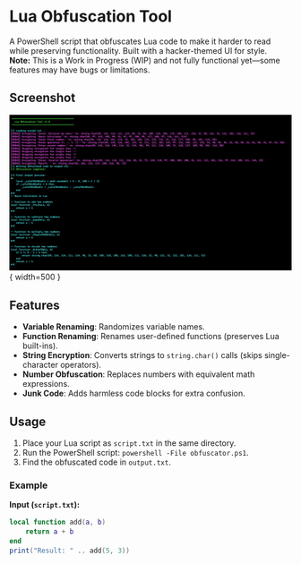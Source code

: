 # Lua Obfuscation Tool

A PowerShell script that obfuscates Lua code to make it harder to read while preserving functionality. Built with a hacker-themed UI for style.  
**Note:** This is a Work in Progress (WIP) and not fully functional yet—some features may have bugs or limitations.

## Screenshot
![Screenshot of Lua Obfuscation Tool](screenshot.png){ width=500 }

## Features
- **Variable Renaming**: Randomizes variable names.
- **Function Renaming**: Renames user-defined functions (preserves Lua built-ins).
- **String Encryption**: Converts strings to `string.char()` calls (skips single-character operators).
- **Number Obfuscation**: Replaces numbers with equivalent math expressions.
- **Junk Code**: Adds harmless code blocks for extra confusion.

## Usage
1. Place your Lua script as `script.txt` in the same directory.
2. Run the PowerShell script: `powershell -File obfuscator.ps1`.
3. Find the obfuscated code in `output.txt`.

### Example
**Input (`script.txt`):**
```lua
local function add(a, b)
    return a + b
end
print("Result: " .. add(5, 3))
